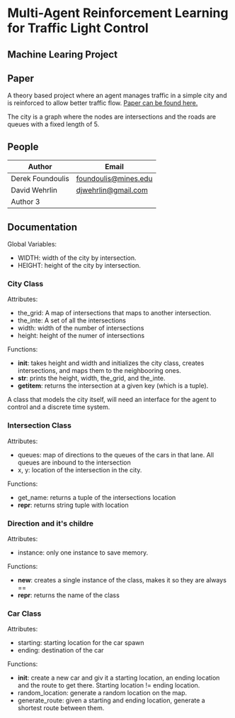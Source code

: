 
# Multi-Agent Reinforcement Learning for Traffic Light Control
## Machine Learing Project

## Paper

A theory based project where an agent manages traffic in a simple city and is reinforced to allow better traffic flow.
[Paper can be found here.](https://dspace.library.uu.nl/bitstream/handle/1874/20827/wiering_00_multi.pdf?sequence=2)

The city is a graph where the nodes are intersections and the roads are queues with a fixed length of 5. 

## People

|Author|Email|
|---|---|
|Derek Foundoulis|foundoulis@mines.edu|
|David Wehrlin|djwehrlin@gmail.com|
|Author 3|   |

## Documentation

Global Variables:

- WIDTH: width of the city by intersection.
- HEIGHT: height of the city by intersection.

### City Class

Attributes:

- the_grid: A map of intersections that maps to another intersection.
- the_inte: A set of all the intersections
- width: width of the number of intersections
- height: height of the numer of intersections

Functions:

- __init__: takes height and width and initializes the city class, creates intersections, and maps them to the neighbooring ones.
- __str__: prints the height, width, the_grid, and the_inte.
- __getitem__: returns the intersection at a given key (which is a tuple).

A class that models the city itself, will need an interface for the agent to control and a discrete time system.

### Intersection Class

Attributes: 

- queues: map of directions to the queues of the cars in that lane. All queues are inbound to the intersection
- x, y: location of the intersection in the city.

Functions:

- get_name: returns a tuple of the intersections location
- __repr__: returns string tuple with location

### Direction and it's childre

Attributes: 

- instance: only one instance to save memory. 

Functions:

- __new__: creates a single instance of the class, makes it so they are always ==
- __repr__: returns the name of the class

### Car Class

Attributes:

- starting: starting location for the car spawn
- ending: destination of the car

Functions:

- __init__: create a new car and giv it a starting location, an ending location and the route to get there. Starting location != ending location. 
- random_location: generate a random location on the map.
- generate_route: given a starting and ending location, generate a shortest route between them. 
